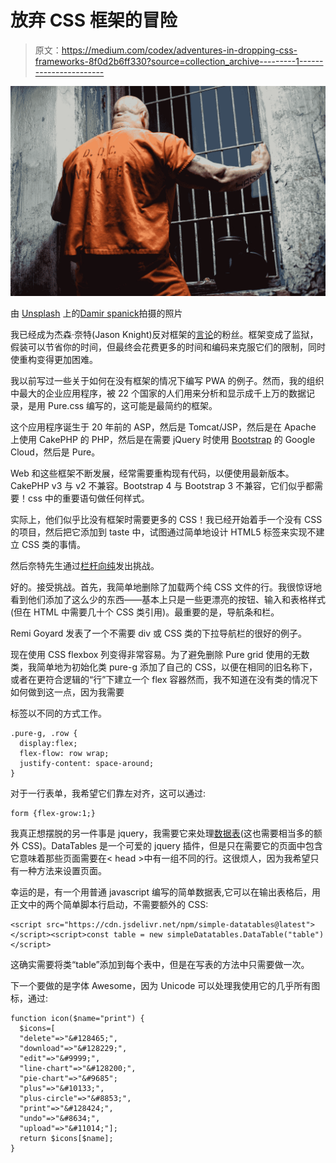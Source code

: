 # 放弃 CSS 框架的冒险

> 原文：<https://medium.com/codex/adventures-in-dropping-css-frameworks-8f0d2b6ff330?source=collection_archive---------1----------------------->

![](img/8f688404a8c1c40093b81ce6b107c720.png)

由 [Unsplash](https://unsplash.com/s/photos/behind-bars?utm_source=unsplash&utm_medium=referral&utm_content=creditCopyText) 上的[Damir spanick](https://unsplash.com/@spanic?utm_source=unsplash&utm_medium=referral&utm_content=creditCopyText)拍摄的照片

我已经成为杰森·奈特(Jason Knight)反对框架的[言论](/codex/stop-fighting-the-reason-css-exists-with-these-dumbass-frameworks-91732f5993c7)的粉丝。框架变成了监狱，假装可以节省你的时间，但最终会花费更多的时间和编码来克服它们的限制，同时使重构变得更加困难。

我以前写过一些关于如何在没有框架的情况下编写 PWA 的例子。然而，我的组织中最大的企业应用程序，被 22 个国家的人们用来分析和显示成千上万的数据记录，是用 Pure.css 编写的，这可能是最简约的框架。

这个应用程序诞生于 20 年前的 ASP，然后是 Tomcat/JSP，然后是在 Apache 上使用 CakePHP 的 PHP，然后是在需要 jQuery 时使用 [Bootstrap](https://getbootstrap.com) 的 Google Cloud，然后是 Pure。

Web 和这些框架不断发展，经常需要重构现有代码，以便使用最新版本。CakePHP v3 与 v2 不兼容。Bootstrap 4 与 Bootstrap 3 不兼容，它们似乎都需要！css 中的重要语句做任何样式。

实际上，他们似乎比没有框架时需要更多的 CSS！我已经开始着手一个没有 CSS 的项目，然后把它添加到 taste 中，试图通过简单地设计 HTML5 标签来实现不建立 CSS 类的事情。

然后奈特先生通过[栏杆向纯](/codex/pure-css-more-like-pure-junk-1ec2d26a1122)发出挑战。

好的。接受挑战。首先，我简单地删除了加载两个纯 CSS 文件的行。我很惊讶地看到他们添加了这么少的东西——基本上只是一些更漂亮的按钮、输入和表格样式(但在 HTML 中需要几十个 CSS 类引用)。最重要的是，导航条和栏。

Remi Goyard 发表了一个不需要 div 或 CSS 类的下拉导航栏的很好的例子。

现在使用 CSS flexbox 列变得非常容易。为了避免删除 Pure grid 使用的无数类，我简单地为初始化类 pure-g 添加了自己的 CSS，以便在相同的旧名称下，或者在更符合逻辑的“行”下建立一个 flex 容器然而，我不知道在没有类的情况下如何做到这一点，因为我需要

标签以不同的方式工作。

```
.pure-g, .row {
  display:flex; 
  flex-flow: row wrap; 
  justify-content: space-around;
}
```

对于一行表单，我希望它们靠左对齐，这可以通过:

```
form {flex-grow:1;}
```

我真正想摆脱的另一件事是 jquery，我需要它来处理[数据表](https://datatables.net/)(这也需要相当多的额外 CSS)。DataTables 是一个可爱的 jquery 插件，但是只在需要它的页面中包含它意味着那些页面需要在< head >中有一组不同的行。这很烦人，因为我希望只有一种方法来设置页面。

幸运的是，有一个用普通 javascript 编写的简单数据表,它可以在输出表格后，用正文中的两个简单脚本行启动，不需要额外的 CSS:

```
<script src="https://cdn.jsdelivr.net/npm/simple-datatables@latest"></script><script>const table = new simpleDatatables.DataTable("table")</script>
```

这确实需要将类“table”添加到每个表中，但是在写表的方法中只需要做一次。

下一个要做的是字体 Awesome，因为 Unicode 可以处理我使用它的几乎所有图标，通过:

```
function icon($name="print") {
  $icons=[
  "delete"=>"&#128465;",
  "download"=>"&#128229;",
  "edit"=>"&#9999;",
  "line-chart"=>"&#128200;",
  "pie-chart"=>"&#9685";
  "plus"=>"&#10133;",
  "plus-circle"=>"&#8853;",
  "print"=>"&#128424;",
  "undo"=>"&#8634;",
  "upload"=>"&#11014;"];
  return $icons[$name];
}
```